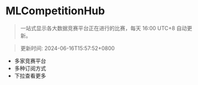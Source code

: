 # MLCompetitionHub

> 一站式显示各大数据竞赛平台正在进行的比赛，每天 16:00 UTC+8 自动更新。
  
> 更新时间: 2024-06-16T15:57:52+0800 

* 多家竞赛平台
* 多种订阅方式
* 下拉查看更多